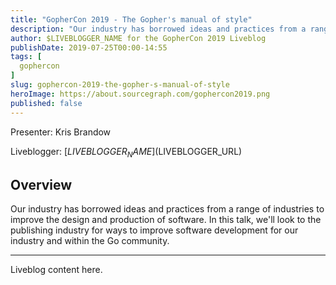 ```yaml
---
title: "GopherCon 2019 - The Gopher's manual of style"
description: "Our industry has borrowed ideas and practices from a range of industries to improve the design and production of software. In this talk, we'll look to the publishing industry for ways to improve software development for our industry and within the Go community."
author: $LIVEBLOGGER_NAME for the GopherCon 2019 Liveblog
publishDate: 2019-07-25T00:00-14:55
tags: [
  gophercon
]
slug: gophercon-2019-the-gopher-s-manual-of-style
heroImage: https://about.sourcegraph.com/gophercon2019.png
published: false
---
```


Presenter: Kris Brandow

Liveblogger: [$LIVEBLOGGER_NAME]($LIVEBLOGGER_URL)

## Overview

Our industry has borrowed ideas and practices from a range of industries to improve the design and production of software. In this talk, we'll look to the publishing industry for ways to improve software development for our industry and within the Go community.

---

Liveblog content here.
